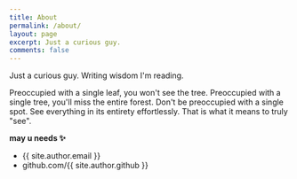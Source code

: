 ```yaml
---
title: About
permalink: /about/
layout: page
excerpt: Just a curious guy.
comments: false
---
```


Just a curious guy. Writing wisdom I'm reading.

Preoccupied with a single leaf, you won't see the tree. Preoccupied with a single tree, you'll miss the entire forest.
Don't be preoccupied with a single spot. See everything in its entirety effortlessly. That is what it means to truly "see".

**may u needs ✨**

- {{ site.author.email }}
- github.com/{{ site.author.github }}
